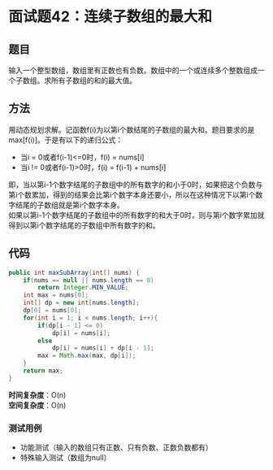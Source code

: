 # 面试题42：连续子数组的最大和

## 题目
输入一个整型数组，数组里有正数也有负数。数组中的一个或连续多个整数组成一个子数组。求所有子数组的和的最大值。

## 方法
用动态规划求解。记函数f(i)为以第i个数结尾的子数组的最大和。题目要求的是max[f(i)]。于是有以下的递归公式：
* 当i = 0或者f(i-1)<=0时，f(i) = nums[i]
* 当i != 0或者f(i-1)>0时，f(i) = f(i-1) + nums[i]

即，当以第i-1个数字结尾的子数组中的所有数字的和小于0时，如果把这个负数与第i个数累加，得到的结果会比第i个数字本身还要小，所以在这种情况下以第i个数字结尾的子数组就是第i个数字本身。  
如果以第i-1个数字结尾的子数组中的所有数字的和大于0时，则与第i个数字累加就得到以第i个数字结尾的子数组中所有数字的和。

## 代码
```java
public int maxSubArray(int[] nums) {
    if(nums == null || nums.length == 0)
        return Integer.MIN_VALUE;
    int max = nums[0];
    int[] dp = new int[nums.length];
    dp[0] = nums[0];
    for(int i = 1; i < nums.length; i++){
        if(dp[i - 1] <= 0)
            dp[i] = nums[i];
        else
            dp[i] = nums[i] + dp[i - 1];
        max = Math.max(max, dp[i]);
    }
    return max;
}
```
**时间复杂度**：O(n)  
**空间复杂度**：O(n)


### 测试用例
* 功能测试（输入的数组只有正数、只有负数、正数负数都有）
* 特殊输入测试（数组为null）
